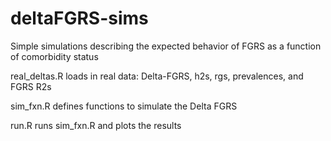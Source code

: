 # deltaFGRS-sims
Simple simulations describing the expected behavior of FGRS as a function of comorbidity status

real_deltas.R loads in real data: Delta-FGRS, h2s, rgs, prevalences, and FGRS R2s

sim_fxn.R defines functions to simulate the Delta FGRS

run.R runs sim_fxn.R and plots the results
